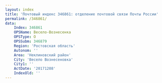 ```yaml
---
layout: index
title: 'Почтовый индекс 346861: отделение почтовой связи Почты России'
permalink: /346861/
data:
    Index: 346861
    OPSName: Весело-Вознесенка
    OPSType: О
    OPSSubm: 346879
    Region: 'Ростовская область'
    Autonom: ''
    Area: 'Неклиновский район'
    City: 'Весело Вознесеновка'
    City1: ''
    ActDate: '20171208'
    IndexOld: ''
---
```

